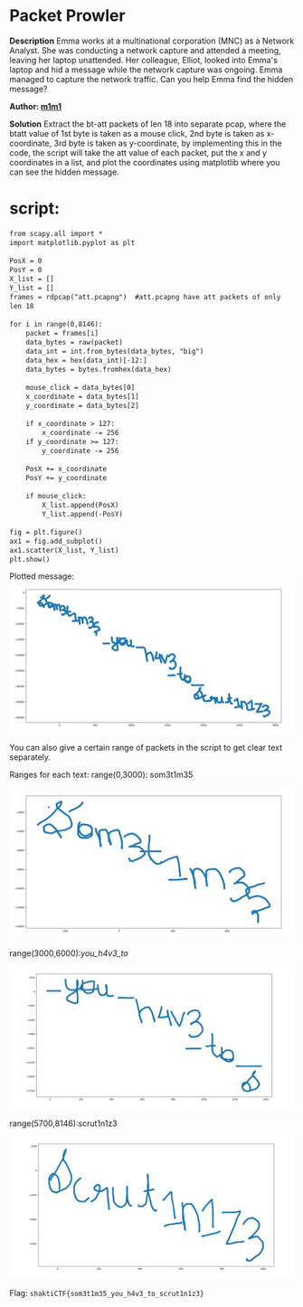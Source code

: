 # Packet Prowler

**Description**
Emma works at a multinational corporation (MNC) as a Network Analyst. She was conducting a network capture and attended a meeting, leaving her laptop unattended. Her colleague, Elliot, looked into Emma's laptop and hid a message while the network capture was ongoing. Emma managed to capture the network traffic. Can you help Emma find the hidden message?

**Author: [__m1m1__](https://twitter.com/__m1m1__1)**

**Solution**
Extract the bt-att packets of len 18 into separate pcap, 
where the btatt value of 
1st byte is taken as a mouse click, 
2nd byte is taken as x-coordinate, 
3rd byte is taken as y-coordinate,
by implementing this in the code, the script will take the att value of each packet, put the x and y coordinates in a list, and plot the coordinates using matplotlib where you can see the hidden message.


# script:
```
from scapy.all import *
import matplotlib.pyplot as plt

PosX = 0
PosY = 0
X_list = []
Y_list = []
frames = rdpcap("att.pcapng")  #att.pcapng have att packets of only len 18

for i in range(0,8146):
    packet = frames[i]
    data_bytes = raw(packet)
    data_int = int.from_bytes(data_bytes, "big")
    data_hex = hex(data_int)[-12:]
    data_bytes = bytes.fromhex(data_hex)

    mouse_click = data_bytes[0]
    x_coordinate = data_bytes[1]
    y_coordinate = data_bytes[2]

    if x_coordinate > 127:
        x_coordinate -= 256          
    if y_coordinate >= 127:
        y_coordinate -= 256

    PosX += x_coordinate
    PosY += y_coordinate
    
    if mouse_click:
        X_list.append(PosX)
        Y_list.append(-PosY)

fig = plt.figure()
ax1 = fig.add_subplot()
ax1.scatter(X_list, Y_list)
plt.show()
```

Plotted message:
![image](images/flag.png)

You can also give a certain range of packets in the script to get clear text separately.

Ranges for each text:
range(0,3000): som3t1m35

![image](images/image1.png)

range(3000,6000):_you_h4v3_to_

![image](images/image2.png)

range(5700,8146):scrut1n1z3

![image](images/image3.png)

Flag: `shaktiCTF{som3t1m35_you_h4v3_to_scrut1n1z3}`